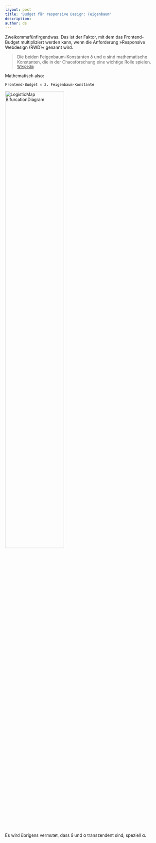 ```yaml
---
layout: post
title: 'Budget für responsive Design: Feigenbaum'
description:
author: ds
---
```


Zweikommafünfirgendwas. Das ist der Faktor, mit dem das Frontend-Budget multipliziert werden kann, wenn die Anforderung »Responsive Webdesign (RWD)« genannt wird.

> Die beiden Feigenbaum-Konstanten δ und α sind mathematische Konstanten, die in der Chaosforschung eine wichtige Rolle spielen.  
> <small>[Wikipedia](http://de.wikipedia.org/wiki/Feigenbaum-Konstante)</small>

Mathematisch also:

```
Frontend-Budget × 2. Feigenbaum-Konstante
```

<a href="http://commons.wikimedia.org/wiki/File%3ALogisticMap_BifurcationDiagram.png" class="hoverZoomLink" title="By PAR (Own work) [Public domain], via Wikimedia Commons"><img style="width: 62%; height: auto;" src="http://upload.wikimedia.org/wikipedia/commons/7/7d/LogisticMap_BifurcationDiagram.png" alt="LogisticMap BifurcationDiagram" title=""></a>

Es wird übrigens vermutet, dass δ und α transzendent sind; speziell α.


